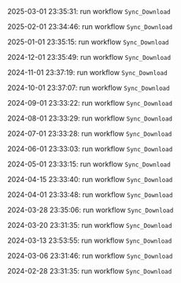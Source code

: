 2025-03-01 23:35:31: run workflow `Sync_Download` 

2025-02-01 23:34:46: run workflow `Sync_Download` 

2025-01-01 23:35:15: run workflow `Sync_Download` 

2024-12-01 23:35:49: run workflow `Sync_Download` 

2024-11-01 23:37:19: run workflow `Sync_Download` 

2024-10-01 23:37:07: run workflow `Sync_Download` 

2024-09-01 23:33:22: run workflow `Sync_Download` 

2024-08-01 23:33:29: run workflow `Sync_Download` 

2024-07-01 23:33:28: run workflow `Sync_Download` 

2024-06-01 23:33:03: run workflow `Sync_Download` 

2024-05-01 23:33:15: run workflow `Sync_Download` 

2024-04-15 23:33:40: run workflow `Sync_Download` 

2024-04-01 23:33:48: run workflow `Sync_Download` 

2024-03-28 23:35:06: run workflow `Sync_Download` 

2024-03-20 23:31:35: run workflow `Sync_Download` 

2024-03-13 23:53:55: run workflow `Sync_Download` 

2024-03-06 23:31:46: run workflow `Sync_Download` 

2024-02-28 23:31:35: run workflow `Sync_Download` 


